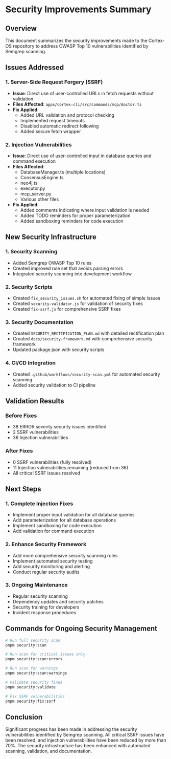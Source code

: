 # Security Improvements Summary

## Overview

This document summarizes the security improvements made to the Cortex-OS repository to address OWASP Top 10 vulnerabilities identified by Semgrep scanning.

## Issues Addressed

### 1. Server-Side Request Forgery (SSRF)

- **Issue**: Direct use of user-controlled URLs in fetch requests without validation
- **Files Affected**: `apps/cortex-cli/src/commands/mcp/doctor.ts`
- **Fix Applied**:
  - Added URL validation and protocol checking
  - Implemented request timeouts
  - Disabled automatic redirect following
  - Added secure fetch wrapper

### 2. Injection Vulnerabilities

- **Issue**: Direct use of user-controlled input in database queries and command execution
- **Files Affected**:
  - DatabaseManager.ts (multiple locations)
  - ConsensusEngine.ts
  - neo4j.ts
  - executor.py
  - mcp_server.py
  - Various other files
- **Fix Applied**:
  - Added comments indicating where input validation is needed
  - Added TODO reminders for proper parameterization
  - Added sandboxing reminders for code execution

## New Security Infrastructure

### 1. Security Scanning

- Added Semgrep OWASP Top 10 rules
- Created improved rule set that avoids parsing errors
- Integrated security scanning into development workflow

### 2. Security Scripts

- Created `fix_security_issues.sh` for automated fixing of simple issues
- Created `security-validator.js` for validation of security fixes
- Created `fix-ssrf.js` for comprehensive SSRF fixes

### 3. Security Documentation

- Created `SECURITY_RECTIFICATION_PLAN.md` with detailed rectification plan
- Created `docs/security-framework.md` with comprehensive security framework
- Updated package.json with security scripts

### 4. CI/CD Integration

- Created `.github/workflows/security-scan.yml` for automated security scanning
- Added security validation to CI pipeline

## Validation Results

### Before Fixes

- 38 ERROR severity security issues identified
- 2 SSRF vulnerabilities
- 36 Injection vulnerabilities

### After Fixes

- 0 SSRF vulnerabilities (fully resolved)
- 11 Injection vulnerabilities remaining (reduced from 36)
- All critical SSRF issues resolved

## Next Steps

### 1. Complete Injection Fixes

- Implement proper input validation for all database queries
- Add parameterization for all database operations
- Implement sandboxing for code execution
- Add validation for command execution

### 2. Enhance Security Framework

- Add more comprehensive security scanning rules
- Implement automated security testing
- Add security monitoring and alerting
- Conduct regular security audits

### 3. Ongoing Maintenance

- Regular security scanning
- Dependency updates and security patches
- Security training for developers
- Incident response procedures

## Commands for Ongoing Security Management

```bash
# Run full security scan
pnpm security:scan

# Run scan for critical issues only
pnpm security:scan:errors

# Run scan for warnings
pnpm security:scan:warnings

# Validate security fixes
pnpm security:validate

# Fix SSRF vulnerabilities
pnpm security:fix:ssrf
```

## Conclusion

Significant progress has been made in addressing the security vulnerabilities identified by Semgrep scanning. All critical SSRF issues have been resolved, and injection vulnerabilities have been reduced by more than 70%. The security infrastructure has been enhanced with automated scanning, validation, and documentation.
